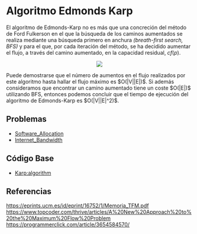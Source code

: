# Algoritmo Edmonds Karp
El algoritmo de Edmonds-Karp no es más que una concreción del método de Ford Fulkerson en el que la búsqueda de los caminos aumentados se realiza mediante una búsqueda
primero en anchura *(breath-first search, BFS)* y para el que, por cada iteración del método, se ha decidido aumentar el flujo, a través del camino aumentado, en la capacidad residual, $cf (p)$.
<p align="center">
<img src="https://user-images.githubusercontent.com/101998948/199869346-85f9b1d1-f7d5-447e-8c0d-d99f4d585684.png">
</p>
Puede demostrarse que el número de aumentos en el flujo realizados por este algoritmo hasta hallar el flujo máximo es $O(|V||E|)$. Si además consideramos que encontrar un camino aumentado tiene un coste $O(|E|)$ utilizando BFS, entonces podemos concluir que el tiempo de ejecución del algoritmo de Edmonds-Karp es $O(|V||E|^2)$. 

## Problemas

- [Software_Allocation](https://github.com/AnderMichael/Algoritmica/blob/main/Teor%C3%ADa_Grafos/Flujo_M%C3%A1ximo/Edmonds_Karp/Problemas/SoftwareAllocation.cpp)
- [Internet_Bandwidth](https://github.com/AnderMichael/Algoritmica/blob/main/Teor%C3%ADa_Grafos/Flujo_M%C3%A1ximo/Edmonds_Karp/Problemas/InternetBandwidth.cpp)

## Código Base

- [Karp:algorithm](https://github.com/AnderMichael/Algoritmica/blob/main/Teor%C3%ADa_Grafos/Flujo_M%C3%A1ximo/Edmonds_Karp/Karp_Algorithm.cpp)

## Referencias
https://eprints.ucm.es/id/eprint/16752/1/Memoria_TFM.pdf
https://www.topcoder.com/thrive/articles/A%20New%20Approach%20to%20the%20Maximum%20Flow%20Problem
https://programmerclick.com/article/3654584570/
